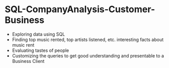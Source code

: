 # SQL-CompanyAnalysis-Customer-Business
- Exploring data using SQL
- Finding top music rented, top artists listened, etc. interesting facts about music rent
- Evaluating tastes of people
- Customizing the queries to get good understanding and presentable to a Business Client

